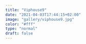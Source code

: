 ```yaml
---
title: "Viphouse9"
date: "2021-04-03T17:44:15+02:00"
image: "gallery/viphouse9.jpg"
color: "#fff"
type: "normal"
draft: false
---
```


